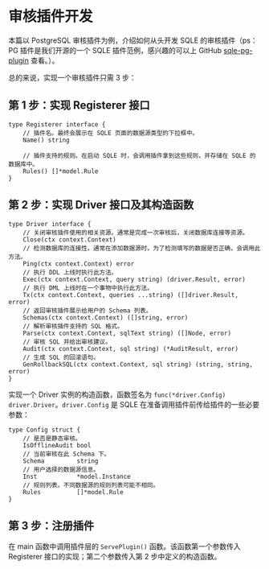# 审核插件开发

本篇以 PostgreSQL 审核插件为例，介绍如何从头开发 SQLE 的审核插件（ps：PG 插件是我们开源的一个 SQLE 插件范例，感兴趣的可以上 GitHub [sqle-pg-plugin](https://github.com/actiontech/sqle-pg-plugin) 查看。）。

总的来说，实现一个审核插件只需 3 步：

## 第 1 步：实现 Registerer 接口
```
type Registerer interface {
    // 插件名。最终会展示在 SQLE 页面的数据源类型的下拉框中。
	Name() string

    // 插件支持的规则。在启动 SQLE 时，会调用插件拿到这些规则，并存储在 SQLE 的数据库中。
	Rules() []*model.Rule
}
```

## 第 2 步：实现 Driver 接口及其构造函数
```
type Driver interface {
    // 关闭审核插件使用的相关资源。通常是完成一次审核后，关闭数据库连接等资源。
	Close(ctx context.Context)
    // 检测数据库的连接性。通常在添加数据源时，为了检测填写的数据是否正确，会调用此方法。
	Ping(ctx context.Context) error
    // 执行 DDL 上线时执行此方法。
	Exec(ctx context.Context, query string) (driver.Result, error)
    // 执行 DML 上线时在一个事物中执行此方法。
	Tx(ctx context.Context, queries ...string) ([]driver.Result, error)
    // 返回审核插件展示给用户的 Schema 列表。
	Schemas(ctx context.Context) ([]string, error)
    // 解析审核插件支持的 SQL 格式。
	Parse(ctx context.Context, sqlText string) ([]Node, error)
    // 审核 SQL 并给出审核建议。
	Audit(ctx context.Context, sql string) (*AuditResult, error)
    // 生成 SQL 的回滚语句。
	GenRollbackSQL(ctx context.Context, sql string) (string, string, error)
}
```

实现一个 Driver 实例的构造函数，函数签名为 `func(*driver.Config) driver.Driver`。`driver.Config` 是 SQLE 在准备调用插件前传给插件的一些必要参数：

```
type Config struct {
    // 是否是静态审核。
	IsOfflineAudit bool
    // 当前审核在此 Schema 下。
	Schema         string
    // 用户选择的数据源信息。
	Inst           *model.Instance
    // 规则列表。不同数据源的规则列表可能不相同。
	Rules          []*model.Rule
}
```

## 第 3 步：注册插件

在 main 函数中调用插件层的 `ServePlugin()` 函数。该函数第一个参数传入 Registerer 接口的实现；第二个参数传入第 2 步中定义的构造函数。